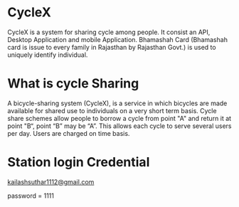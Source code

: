 # CycleX

CycleX is a system for sharing cycle among people. It consist an API, Desktop Application and mobile Application. Bhamashah Card (Bhamashah card is issue to every family in Rajasthan by Rajasthan Govt.) is used to uniquely identify individual.

# What is cycle Sharing
A bicycle-sharing system (CycleX), is a service in which bicycles are made available for shared use to individuals on a very short term basis. Cycle share schemes allow people to borrow a cycle from point "A" and return it at point "B“, point “B” may be “A”. This allows each cycle to serve several users per day. Users are charged on time basis.

# Station login Credential
kailashsuthar1112@gmail.com


password = 1111
